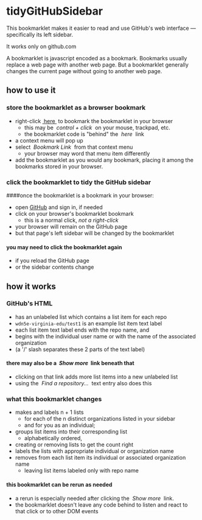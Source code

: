 # tidyGitHubSidebar
This bookmarklet makes it easier to read and use
GitHub's web interface — specifically its left sidebar.

It works only on github.com

A bookmarklet is javascript encoded as a bookmark.
Bookmarks usually replace a web page with another web page.
But a bookmarklet generally changes the current page without going to another web page.
## how to use it
### store the bookmarklet as a browser bookmark
- right-click <a href="javascript:(function organizeGitHubSidebar() { 'use strict'; /*REMOVE ANY H2 FROM PREVIOUS BKMKLET RUN*/ for (let h2 of document.querySelectorAll('h2.github-sidecar-bkmklet')) { h2.remove(); } const ulQuerySelector = 'aside div.js-repos-container div.js-repos-container ul'; const lisObject = { }; const ulsObject = { }; /*FIXUP EACH LI, DETERMINE WHICH ULS ARE NEEDED*/ for (let li of document.querySelectorAll(ulQuerySelector + ' li')) { const liKey = li.dataset.liKey || li.innerText.trim(); const parts = liKey.split('/'); if (parts.length == 2) { const ulKey = parts[0]; ulsObject[ulKey] = null; /*make empty slot to fill below*/ lisObject[liKey] = li; li.querySelector('li div div a').innerText = parts[1]; li.dataset.liKey = liKey; } } const ulKeys = Object.keys(ulsObject).sort(); /*ADD ANY ADDITIONAL ULS NEEDED*/ const uls0 = document.querySelector(ulQuerySelector); for (let i = document.querySelectorAll(ulQuerySelector).length; i < ulKeys.length; i += 1) { uls0.before(uls0.cloneNode()); } const uls = document.querySelectorAll(ulQuerySelector); /*ASSIGN EACH UL A KEY IN ORDER*/ for (let i = 0; i < ulKeys.length; i += 1) { ulsObject[ ulKeys[i] ] = uls[i]; /*fill empty slot made above*/ } /*MOVE EACH LI TO ITS CORRESPONDING UL*/ for (let liKey of Object.keys(lisObject).sort()) { const parts = liKey.split('/'); if (parts.length == 2) { const ulKey = parts[0]; const li = lisObject[liKey]; const ul = ulsObject[ulKey]; ul.append(li); } } /*REMOVE ANY UL WITH EMPTY LI; PREPEND LABELING H2*/ const h2_template = document.querySelector('h2').cloneNode(); h2_template.classList.add('github-sidecar-bkmklet'); h2_template.style.marginTop = '20px'; for (let i = 0; i < uls.length; i += 1) { const ul = uls[i]; const lis = ul.querySelectorAll('li'); if (lis && lis.length > 0) { const ulKey = ulKeys[i]; const h2 = h2_template.cloneNode(); h2.innerText = ulKey; ul.before(h2); } else { const pES = ul.previousElementSibling; if (pES && pES.tagName.toUpperCase() == 'H2') { pES.remove(); } ul.remove(); } } })();
">&nbsp;here&nbsp;</a> to bookmark the bookmarklet in your browser
	- this may be _&nbsp;control + click&nbsp;_ on your mouse, trackpad, etc.
	- the bookmarklet code is "behind" the _&nbsp;here&nbsp;_ link
- a context menu will pop up
- select _&nbsp;Bookmark Link&nbsp;_ from that context menu
	- your browser may word that menu item differently
- add the bookmarklet as you would any bookmark,
placing it among the bookmarks stored in your browser.


### click the bookmarklet to tidy the GitHub sidebar
####once the bookmarklet is a bookmark in your browser:
- open [GitHub](https://github.com/) and sign in, if needed
- click on your browser's bookmarklet bookmark
	- this is a normal click, *not a right-click*
- your browser will remain on the GitHub page
- but that page's left sidebar will be changed by the bookmarklet


#### you may need to click the bookmarklet again
- if you reload the GitHub page
- or the sidebar contents change

## how it works
### GitHub's HTML
- has an unlabeled list which contains a list item for each repo
- `wdn5e-virginia-edu/test1` is an example list item text label
- each list item text label ends with the repo name, and
- begins with the individual user name or with the name of the associated organization
- (a '/' slash separates these 2 parts of the text label)


#### there may also be a _&nbsp;Show more&nbsp;_ link beneath that
- clicking on that link adds more list items into a new unlabeled list
- using the _&nbsp;Find a repository...&nbsp;_ text entry also does this


### what this bookmarklet changes
- makes and labels n + 1 lists
	- for each of the n distinct organizations listed in your sidebar
	- and for you as an individual;
- groups list items into their corresponding list
	- alphabetically ordered,
- creating or removing lists to get the count right
- labels the lists with appropriate individual or organization name
- removes from each list item its individual or associated organization name
	- leaving list items labeled only with repo name

#### this bookmarklet can be rerun as needed
- a rerun is especially needed after clicking the _&nbsp;Show more&nbsp;_  link.
- the bookmarklet doesn't leave any code behind to listen and react to that click
or to other DOM events